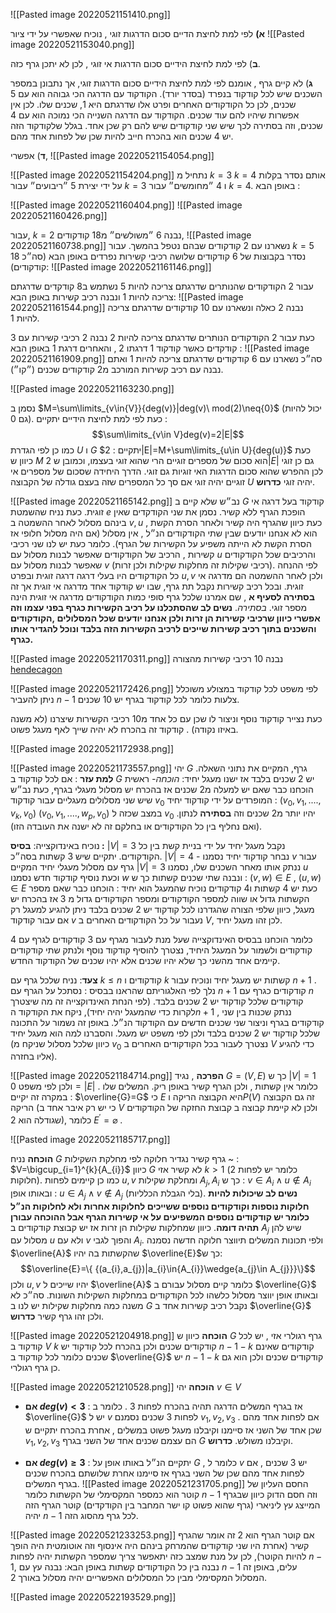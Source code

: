 ![[Pasted image 20220521151410.png]]

__א)__ לפי למת לחיצת הדיים סכום הדרגות זוגי , נוכיח שאפשרי על ידי ציור  ![[Pasted image 20220521153040.png]]

__ב__) לפי למת לחיצת הידיים סכום הדרגות אי זוגי , לכן לא יתכן גרף כזה.

__ג__) לא קיים גרף , אומנם לפי למת לחיצת הידיים סכום הדרגות זוגי, אך נתבונן במספר השכנים שיש לכל קודקוד בנפרד (בסדר יורד).
הקודקוד עם הדרגה הכי גבוהה הוא עם 5 שכנים, לכן כל הקודקודים האחרים ופרט אלו שדרגתם היא 1, שכנים שלו. לכן אין אפשרות שיהיו להם עוד שכנים.
הקודקוד עם הדרגה השנייה הכי נמוכה הוא עם 4 שכנים, וזה בסתירה לכך שיש שני קודקודים שיש להם רק שכן אחד. בגלל שלקודקוד הזה יש 4 שכנים הוא בהכרח חייב להיות שכן של לפחות אחד מהם. 

__ד__) אפשרי,
![[Pasted image 20220521154054.png]]

![[Pasted image 20220521154204.png]]
נתחיל מ $k=3$  $k=4$ אותם נסדר בקלות על ידי יצירת 5 ״ריבועים״ עבור $k=3$ ו 4 ״מחומשים״ עבור $k=4$. באופן הבא : 

![[Pasted image 20220521160404.png]]
![[Pasted image 20220521160426.png]]

עבור, $k=2$ נבנה 6 ״משולשים״ מ18 קודקודים, 
![[Pasted image 20220521160738.png]]
נשארנו עם 2 קודקודים שבהם נטפל בהמשך.
עבור $k=5$ נסדר בקבוצות של 6 קודקודים שלושה רכיבי קשירות נפרדים באופן הבא (סה״כ 18 קודקודים):
![[Pasted image 20220521161146.png]]

עבור 2 הקודקודים שהנותרים שדרגתם צריכה להיות 5 נשתמש ב8 קודקדים שדרגתם צריכה להיות 1 ונבנה רכיב קשירות באופן הבא:
![[Pasted image 20220521161544.png]]
נבנה 2 כאלה ונשארנו עם 10 קודקודים שדרגתם צריכה להיות 1.

כעת עבור 2 הקודקודים הנותרים שדרגתם צריכה להיות 2 נבנה 2 רכיבי קשירות עם 3 קודקדים כאשר קודקוד 1 דרגתו 2 , והאחרים דרגת 1 באופן הבא :
![[Pasted image 20220521161909.png]]
סה״כ נשארנו עם 6 קודקודים שדרגתם צריכה להיות 1 ואתם נבנה עם רכיב קשירות המורכב מ2 קודקודים שכנים (״קו״).

![[Pasted image 20220521163230.png]]

נסמן ב $M=\sum\limits_{v\in{V}}{deg(v)}|deg(v)\ mod(2)\neq{0}$ (יכול להיות גם 0). 
כעת לפי למת לחיצת הידיים יתקיים :
$$\sum\limits_{v\in V}deg(v)=2|E|$$
כמו כן לפי הגדרת $U$ ו $G$ יתקיים :
$2|E|=M+\sum\limits_{u\in U}{deg(u)}$ 
כעת כיוון ש $M$ הוא סכום של מספרים זוגיים הרי שהוא זוגי בעצמו,  וכמובן ש $2|E|$ גם כן זוגי לכן ההפרש שהוא סכום הדרגות האי זוגיות גם זוגי.
הדרך היחידה שסכום של מספרים אי זוגיים יהיה זוגי אם סך כל המספרים שזה בעצם גודלה של הקבוצה $U$ יהיה זוגי __כדרוש__.

![[Pasted image 20220521165142.png]]
נב״ש שלא קיים ב $G$ קודקוד בעל דרגה אי זוגית. כעת נניח שהשמטת $e$ הופכת הגרף ללא קשיר. נסמן את שני הקודקדים שאין בינהם מסלול לאחר ההשמטה ב $v,u$ , כעת כיוון שהגרף היה קשיר ולאחר הסרת הקשת הוא לא אנחנו יודעים שבין שתי הקודקודים הנ״ל , אין מסלול (אם היה מסלול חלופי אז הסרת הקשת לא הייתה משפיע על הקשירות של הגרף). כלומר כעת יש לנו שני רכיבי קשירות , הרכיב של הקודקודים שאפשר לבנות מסלול עם $u$ והרכיבים שכל הקודקודים שאפשר לבנות מסלול עם $v$ (רכיבי שקילות זה מחלקות שקילות ולכן זרות). לפי ההנחה כל הקודקודים היו בעלי דרגה דרגה זוגית ובפרט $u,v$ ולכן לאחר ההשמטה הם מדרגה אי זוגית. ובכל רכיב קשירות נקבל תת גרף, שבו יש קודקוד אחד מדרגה אי זוגית אך זה __בסתירה לסעיף א__ , שם אמרנו שלכל גרף סופי כמות הקודקודים מדרגה אי זוגית הינה מספר זוגי. _בסתירה_.
__נשים לב שהסתכלנו על רכיב הקשירות כגרף בפני עצמו וזה אפשרי כיוון שרכיבי קשירות הן זרות ולכן אנחנו יודעים שכל המסלולים ,הקודקודים והשכנים בתוך רכיב קשירות שייכים לרכיב הקשירות הזה בלבד ונוכל להגדיר אותו כגרף.__ 


![[Pasted image 20220521170311.png]]
נבנה 10 רכיבי קשירות מהצורה [hendecagon](https://www.polytope.net/hedrondude/polygons.htm) 

![[Pasted image 20220521172426.png]]
לפי משפט לכל קודקוד במצולע משוכלל ניתן להעביר $n-1$ צלעות כלומר לכל קודקוד בגרף יש $10$ שכנים.

כעת נצייר קודקוד נוסף וניצור לו שכן עם כל אחד מ10 רכיבי הקשירות שיצרנו (לא משנה באיזו נקודה) . קודקוד זה בהכרח לא יהיה שייך לאף מעגל פשוט.

![[Pasted image 20220521172938.png]]

![[Pasted image 20220521173557.png]]
יהי $G$ גרף, המקיים את נתוני השאלה.
__למת עזר__ : אם לכל קודקוד ב $G$ יש 2 שכנים בלבד אז ישנו מעגל יחיד: 
_הוכחה-_ ראשית הוכחנו כבר שאם יש למעלה מ2 שכנים אז בהכרח יש מסלול מעגלי בגרף, כעת
נב״ש שיש שני מסלולים מעגליים עבור קודקוד $v_0$ המופרדים על ידי קודקוד יחיד :
$(v_{0},v_{1},....,v_{k},v_{0})$
$(v_{0},v_{1},....,w_{p},v_{0})$
במצב שכזה ל $v_{0}$ יהיו יותר מ2 שכנים וזה __בסתירה__ לנתון.
(ואם נחליף בין כל הקודקודים או בחלקם זה לא ישנה את העובדה הזו).

נוכיח באינדוקצייה: 
__בסיס :__ $|V|=3$ נקבל מעגל יחיד על ידי בניית קשת בין כל הקודקודים. יתקיים שיש 3 קשתות בסה״כ.
$|V|=4$ - נבחר קודקוד יחיד נסמנו $v$ עבור גרף עם מסלול מעגלי יחיד המקיים $|V|=3$ ננתק אותו מאחר השכנים שלו, נסמנו $u$ וכעת נוסיף קודקוד חדש נסמנו $w$ ונבנה שתי שכנים קשתות כך ש : 
$(v,w)\in E$ , $(u,w)\in{E}$ כעת יש 4 קשתות ו4 קודקודים נוכיח שהמעגל הוא יחיד : 
הוכחנו כבר שאם מספר הקשתות גדול או שווה למספר הקודקודים ומספר הקודקודים גדול מ 3 אז בהכרח יש מעגל, כיוון שלפי הצורה שהגדרנו לכל קודקוד יש 2 שכנים בלבד ניתן להגיע למעגל רק אם עבור קודקוד $v$ נעבור על כל הקודקודים האחרים ב $V$, לכן זהו מעגל יחיד.

כלומר הוכחנו בבסיס האינדוקצייה שעל מנת לעבור מגרף עם 3 קודקודים לגרף עם 4 קודקודים ולשמור על המעגל היחיד, נצטרך להוסיף קודקוד נוסף ולנתק שתי קודקודים קיימים אחד מהשני כך שלא יהיו שכנים אלא יהיו שכנים של הקודקוד החדש.

__צעד__: נניח שלכל גרף עם $k\leq{n}$ קודקודים ו $k$ קשתות יש מעגל יחיד ונוכיח עבור $n+1$ .
נלך לפי האלגוריתם שהראנו בבסיס :
נסתכל על הגרף עם $n+1$ קודקודים כגרף עם $n$ קודקודים שלכל קודקוד יש 2 שכנים בלבד. (לפי הנחת האינדוקצייה זה מה שיצטרך לקרות כדי שהמעגל יהיה יחיד), ניקח את הקודקוד ה$n+1$  , ננתק שכנות בין שני קודקודים בגרף וניצור שני שכנים חדשים עם הקודקוד הנ״ל. באופן זה נשמור על התכונה שלכל קודקוד יש 2 שכנים בלבד ולכן לפי משפט יש מעגל. והסברנו למה הוא מעגל יחיד (כיוון שלכל מסלול שניקח מ $v_{0}$ נצטרך לעבור בכל הקודקודים האחרים ב $V$ כדי להגיע אליו בחזרה).


![[Pasted image 20220521184714.png]]
__הפרכה__ , נגיד $G=(V,E)$ כך ש $|V|=1$ ולכן לפי משפט $0=|E|$ . כלומר אין קשתות , ולכן הגרף קשיר באופן ריק. 
המשלים שלו במקרה זה יקיים :
$\overline{G}=G$ כי $E$ היא הקבוצה הריקה ו$P(V)$ זה גם הקבוצה הריקה (כי יש רק איבר אחד ב $V$ ולכן לא קיימת קבוצה ב קבוצת החזקה של הקודקודים שגודלה הוא 2), כלומר $E^{\prime}=\varnothing$ .

![[Pasted image 20220521185717.png]]

__הוכחה__ נניח $G$ גרף קשיר נגדיר חלוקה לפי מחלקת השקילות ~ :
$V=\bigcup_{i=1}^{k}{A_{i}}$ 
כיוון $G$ לא קשיר אזי $k>1$  (כלומר יש לפחות 2 חלוקות).
כמו כן קיימים לפחות $u,v$ ומחלקת שקילות $A_j,A_i$  כך ש :
$v\in{A_{i}}\land{u\notin{A_{i}}}$ 
ובאותו אופן : $u\in{A_{j}}\land{v\notin{A_{j}}}$
(בלי הגבלת הכלליות).
__נשים לב שיכולות להיות חלוקות נוספות וקודקודים נוספים ששייכים לחלוקות אחרות ולא לחלוקות הנ״ל כלומר יש קודקודים נוספים המשפיעים על אי קשירות הגרף אבל ההוכחה עבורן תהיה דומה__.
כיוון שמחלקות שקילות הן זרות אז יש קבוצת קודקודים ב $A_{j}$ שיש להן מסלול עם $u$ ולא עם $v$ והפוך לגבי $A_{i}$.
ולפי תכונות המשלים תיווצר חלוקה חדשה נסמנה $\overline{A}$ שהקשתות בה יהיו $\overline{E}$כך ש:
$$\overline{E}=\{ {(a_{i},a_{j})|a_{i}\in{A_{i}}\wedge{a_{j}\in A_{j}}}\}$$
ולכן $u,v$ יהיו שייכים ל $\overline{A}$ כלומר קיים מסלול עבורם ב $\overline{G}$ ובאותו אופן יווצר מסלול כלשהו לכל הקודקודים במחלקות השקילות השונות.
סה״כ לא משנה כמה מחלקות שקילות יש לנו ב $G$ נקבל רכיב קשירות אחד ב $\overline{G}$ ולכן זהו גרף קשיר __כדרוש__.

![[Pasted image 20220521204918.png]]
__הוכחה__ כיוון ש $G$ גרף רגולרי אזי , יש לכל קודקוד ב $V$ $k$ קודקודים שכנים ולכן בהכרח לכל קודקוד יש $n-1-k$ קודקודים שאינם שכנים כלומר לכל קודקוד ב $\overline{G}$ יש $n-1-k$ קודקודים שכנים ולכן הוא גם כן גרף רגולרי.

![[Pasted image 20220521210528.png]]
__הוכחה__ 
יהי $v\in{V}$
* __אם $deg(v)<3$__ : אז בגרף המשלים הדרגה תהיה בהכרח לפחות $3$ .
כלומר ב $\overline{G}$  יש ל $v$ לפחות 3 שכנים נסמנם $v_{1},v_{2},v_{3}$ .
אם לפחות אחד מהם שכן אחד של השני אז סיימנו וקיבלנו מעגל פשוט במשלים , אחרת בהכרח יתקיים ש $v_{1},v_{2},v_{3}$ הם עצמם שכנים אחד של השני בגרף $G$ וקיבלנו משולש. __כדרוש__.

* __אם $deg(v)\geq 3$__ : יתקיים הנ״ל באותו אופן על $G$ , כלומר ל $v$ יש 3 שכנים , אם לפחות אחד מהם שכן של השני בגרף אז סיימנו אחרת שלושתם בהכרח שכנים בגרף המשלים.
![[Pasted image 20220521231705.png]]
החסם העליון של קוטר הוא כמספר המקסימלי של הקשתות כלומר $n-1$ וזה חסם הדוק כיוון שבגרף המייצג עץ ליניארי (גרף שהוא פשוט קו ישר המחבר בין הקודקדים) קוטר הגרף הזה יהיה $n-1$ לכל גרף מהסוג הזה.

![[Pasted image 20220521233253.png]]
אם קוטר הגרף הוא 2 זה אומר שהגרף קשיר (אחרת היו שני קודקודים שהמרחק בינהם היה אינסוף וזה אוטומטית היה הופך להיות הקוטר), לכן על מנת שמצב כזה יתאפשר צריך שמספר הקשתות יהיה לפחות $n-1$,  נבנה בין כל הקודקודים קשתות באופן הבא: 
נבנה עץ עם $n-1$ עלים, באופן זה המסלול המקסימלי מבין כל המסלולים האפשריים יהיה מסלול באורך 2.

![[Pasted image 20220522193529.png]]

